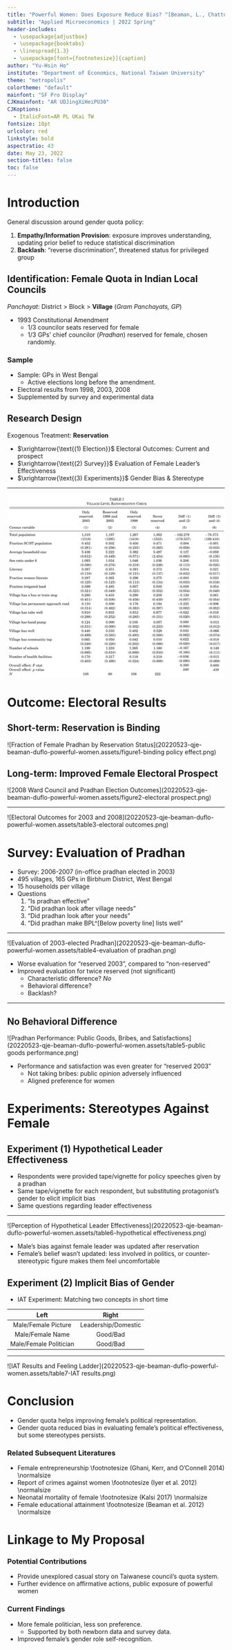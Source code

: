 ```yaml
---
title: "Powerful Women: Does Exposure Reduce Bias? ^[Beaman, L., Chattopadhyay, R., Duflo, E., Pande, R., & Topalova, P. (2009). Quarterly Journal of Economics, 124(4), 1497-1540.]"
subtitle: "Applied Microeconomics | 2022 Spring"
header-includes:
  - \usepackage{adjustbox}
  - \usepackage{booktabs}
  - \linespread{1.3}
  - \usepackage[font={footnotesize}]{caption}
author: "Yu-Hsin Ho"
institute: "Department of Economics, National Taiwan University"
theme: "metropolis"
colortheme: "default"
mainfont: "SF Pro Display"
CJKmainfont: "AR UDJingXiHeiPU30"
CJKoptions:
  - ItalicFont=AR PL UKai TW
fontsize: 10pt
urlcolor: red
linkstyle: bold
aspectratio: 43
date: May 23, 2022
section-titles: false
toc: false
---
```


# Introduction

General discussion around gender quota policy:

1. **Empathy/Information Provision**: exposure improves understanding, updating prior belief to reduce statistical discrimination
3. **Backlash**: “reverse discrimination”, threatened status for privileged group

## Identification: Female Quota in Indian Local Councils

*Panchayat*: District > Block > **Village** (*Gram Panchayats, GP*)

- 1993 Constitutional Amendment
  - 1/3 councilor seats reserved for female
  - 1/3 GPs’ chief councilor (*Pradhan*) reserved for female, chosen randomly.

### Sample

- Sample: GPs in West Bengal
  - Active elections long before the amendment.
- Electoral results from 1998, 2003, 2008
- Supplemented by survey and experimental data

## Research Design

Exogenous Treatment: **Reservation**

- $\xrightarrow{\text{(1) Election}}$ Electoral Outcomes: Current and prospect
- $\xrightarrow{\text{(2) Survey}}$ Evaluation of Female Leader’s Effectiveness
- $\xrightarrow{\text{(3) Experiments}}$ Gender Bias & Stereotype

---

![Randomization Check](20220523-qje-beaman-duflo-powerful-women.assets/table1-randomization-check.png)

# Outcome: Electoral Results

## Short-term: Reservation is Binding

![Fraction of Female Pradhan by Reservation Status](20220523-qje-beaman-duflo-powerful-women.assets/figure1-binding policy effect.png)

## Long-term: Improved Female Electoral Prospect

![2008 Ward Council and Pradhan Election Outcomes](20220523-qje-beaman-duflo-powerful-women.assets/figure2-electoral prospect.png)

---

![Electoral Outcomes for 2003 and 2008](20220523-qje-beaman-duflo-powerful-women.assets/table3-electoral outcomes.png)

# Survey: Evaluation of Pradhan

- Survey: 2006-2007 (in-office pradhan elected in 2003)
- 495 villages, 165 GPs in Birbhum District, West Bengal
- 15 households per village
- Questions
  1. “Is pradhan effective”
  2. “Did pradhan look after village needs”
  3. “Did pradhan look after your needs”
  4. “Did pradhan make BPL^[Below poverty line] lists well”

---

![Evaluation of 2003-elected Pradhan](20220523-qje-beaman-duflo-powerful-women.assets/table4-evaluation of pradhan.png)

- Worse evaluation for “reserved 2003”, compared to “non-reserved”
- Improved evaluation for twice reserved (not significant)
  - Characteristic difference? *No*
  - Behavioral difference?
  - Backlash?

---

## No Behavioral Difference

![Pradhan Performance: Public Goods, Bribes, and Satisfactions](20220523-qje-beaman-duflo-powerful-women.assets/table5-public goods performance.png)

- Performance and satisfaction was even greater for “reserved 2003”
  - Not taking bribes: public opinion adversely influenced
  - Aligned preference for women


# Experiments: Stereotypes Against Female

## Experiment (1) Hypothetical Leader Effectiveness

- Respondents were provided tape/vignette for policy speeches given by a pradhan
- Same tape/vignette for each respondent, but substituting protagonist’s gender to elicit implicit bias
- Same questions regarding leader effectiveness

---

![Perception of Hypothetical Leader Effectiveness](20220523-qje-beaman-duflo-powerful-women.assets/table6-hypothetical effectiveness.png)

- Male’s bias against female leader was updated after reservation
- Female’s belief wasn’t updated: less involved in politics, or counter-stereotypic figure makes them feel uncomfortable

## Experiment (2) Implicit Bias of Gender

- IAT Experiment: Matching two concepts in short time

|          Left          |        Right        |
| :--------------------: | :-----------------: |
|  Male/Female Picture   | Leadership/Domestic |
|    Male/Female Name    |      Good/Bad       |
| Male/Female Politician |      Good/Bad       |

---

![IAT Results and Feeling Ladder](20220523-qje-beaman-duflo-powerful-women.assets/table7-IAT results.png)

# Conclusion

- Gender quota helps improving female’s political representation.
- Gender quota reduced bias in evaluating female’s political effectiveness, but some stereotypes persists.

### Related Subsequent Literatures

- Female entrepreneurship \footnotesize (Ghani, Kerr, and O’Connell 2014) \normalsize
- Report of crimes against women \footnotesize (Iyer et al. 2012) \normalsize
- Neonatal mortality of female \footnotesize (Kalsi 2017) \normalsize
- Female educational attainment \footnotesize (Beaman et al. 2012) \normalsize

# Linkage to My Proposal

### Potential Contributions

- Provide unexplored casual story on Taiwanese council’s quota system.
- Further evidence on affirmative actions, public exposure of powerful women

### Current Findings

- More female politician, less son preference.
  - Supported by both newborn data and survey data.
- Improved female’s gender role self-recognition.